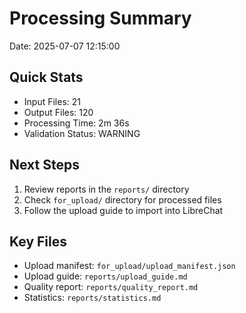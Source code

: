 # Processing Summary

Date: 2025-07-07 12:15:00

## Quick Stats
- Input Files: 21
- Output Files: 120
- Processing Time: 2m 36s
- Validation Status: WARNING

## Next Steps
1. Review reports in the `reports/` directory
2. Check `for_upload/` directory for processed files
3. Follow the upload guide to import into LibreChat

## Key Files
- Upload manifest: `for_upload/upload_manifest.json`
- Upload guide: `reports/upload_guide.md`
- Quality report: `reports/quality_report.md`
- Statistics: `reports/statistics.md`
